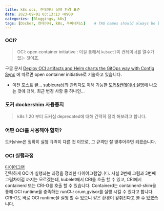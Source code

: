 ```yaml
---
title: k8s oci, 컨테이너 실행 환경 표준
date: 2023-09-01 03:13:13 +0900
categories: [Bloggings, k8s]
tags: [Docker, 컨테이너, k8s, 쿠버네티스]    # TAG names should always be lowercase
---
```


### OCI?

>OCI: open container initiative
: 이걸 통해서 `kubectl`이  컨테이너를 열수가 있는 것이죠.

구글 문서 [Deploy OCI artifacts and Helm charts the GitOps way with Config Sync](https://cloud.google.com/blog/products/containers-kubernetes/gitops-with-oci-artifacts-and-config-sync)
에 따르면 open container initiative로 기술하고 있습니다.
* 이전 포스트 글... subicura님의 관리자도 이해 가능한 [도커&컨테이너 설명](https://subicura.com/2017/01/19/docker-guide-for-beginners-1.html)에 나오는 것에 더해, 최근 변경 사항 중 하나인...
### 도커 dockershim 사용중지
> k8s 1.20 부터 도커심 deprecated에 대해 간략히 정리 해보려고 합니다.

### 어떤 OCI를 사용해야 할까?

도커shim은 정확히 실행 규격이 다른 것 이므로,
그 규격만 잘 맞추어주면 되겠습니다.

### OCI 실행과정

[다이어그램](https://lucid.app/lucidchart/008fa9a0-d7a4-4a37-a179-b77751731003/edit?viewport_loc=-79%2C-391%2C1537%2C1048%2C0_0&invitationId=inv_8b0edb1a-d4a2-405d-adf6-d3ab253fe99c)
<br/>
간략하게 OCI가 실행되는 과정을 정리한 다이어그램입니다.
사실 2번째 그림과 3번째 그림차이점 까지는 모르겠는데, kubelet에서 CRI를 호출 할 수 있고,
CRI에서 containerd 또는 CRI-O를 호출 할 수 있습니다. Containerd는 containerd-shim을 통해
OCI runtime을 충족하는 runC나 crum,gvisor를 실행 시킬 수 있다고 합니다.
CRI-O도 바로 OCI runtime을 실행 할 수 있으니 같은 환경이 갖춰진다고 볼 수 있겠습니다.
